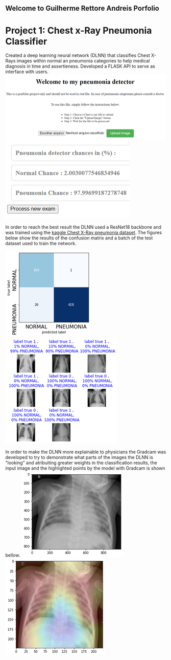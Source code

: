 ## Welcome to Guilherme Rettore Andreis Porfolio

# Project 1: Chest x-Ray Pneumonia Classifier

Created a deep learning neural network (DLNN) that classifies Chest X-Rays images within normal an pneumonia categories to help medical diagnosis in time and assertieness.
Developed a FLASK API to serve as interface with users.
![flask api](/images_read_me/flask_api1.PNG) ![results_api](/images_read_me/results_api.PNG)


In order to reach the best result the DLNN used a ResNet18 backbone and was trained using the [kaggle Chest X-Ray pneumonia dataset](https://www.kaggle.com/datasets/paultimothymooney/chest-xray-pneumonia). The figures below show the results of the confusion matrix and a batch of the test dataset used to train the network.

![confusion matrix ](/images_read_me/confusion_matrix3.png)
![batch_result](/images_read_me/batch_result_final.png)

In order to make the DLNN more explainable to physicians the Gradcam was developed to try to demonstrate what parts of the images the DLNN is "looking" and atribuiting greater weights in the classification results, the input image and the highlighted points by the model with Gradcam is shown bellow.
![Original image](/images_read_me/cheast_image1.png)
![Gradcam over image](/images_read_me/gradcam_heatmap1.png)



